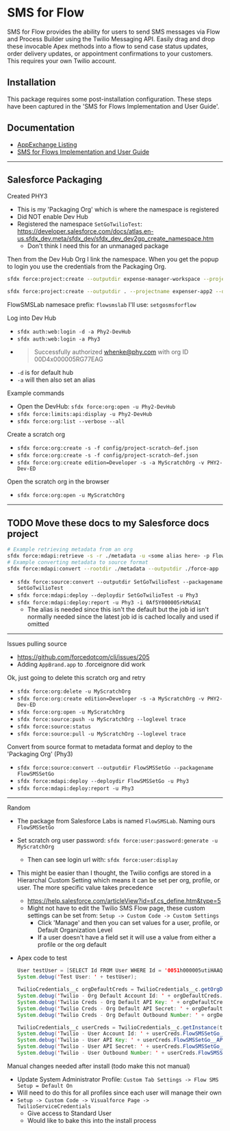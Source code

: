 # SMS for Flow

SMS for Flow provides the ability for users to send SMS messages via Flow and Process Builder using the Twilio Messaging API.  Easily drag and drop these invocable Apex methods into a flow to send case status updates, order delivery updates, or appointment confirmations to your customers. This requires your own Twilio account.

## Installation

This package requires some post-installation configuration. These steps have been captured in the 'SMS for Flows Implementation and User Guide'.

## Documentation

- [AppExchange Listing](https://appexchange.salesforce.com/appxListingDetail?listingId=a0N3A00000FeF9YUAV)
- [SMS for Flows Implementation and User Guide](https://appexchange.salesforce.com/servlet/servlet.FileDownload?file=00P3A00000gAwX0UAK)

---

## Salesforce Packaging

Created PHY3

- This is my 'Packaging Org' which is where the namespace is registered
- Did NOT enable Dev Hub
- Registered the namespace `SetGoTwilioTest`: <https://developer.salesforce.com/docs/atlas.en-us.sfdx_dev.meta/sfdx_dev/sfdx_dev_dev2gp_create_namespace.htm>
  - Don't think I need this for an unmanaged package

Then from the Dev Hub Org I link the namespace. When you get the popup to login you use the credentials from the Packaging Org.

```bash
sfdx force:project:create --outputdir expense-manager-workspace --projectname expenser-app --defaultpackagedir source-folder

sfdx force:project:create --outputdir . --projectname expenser-app2 --defaultpackagedir source-folder
```

FlowSMSLab namesace prefix: `flowsmslab`
I'll use: `setgosmsforflow`

Log into Dev Hub

- `sfdx auth:web:login -d -a Phy2-DevHub`
- `sfdx auth:web:login -a Phy3`
- > Successfully authorized whenke@phy.com with org ID 00D4x000005RG77EAG
- `-d` is for default hub
- `-a` will then also set an alias

Example commands

- Open the DevHub: `sfdx force:org:open -u Phy2-DevHub`
- `sfdx force:limits:api:display -u Phy2-DevHub`
- `sfdx force:org:list --verbose --all`

Create a scratch org

- `sfdx force:org:create -s -f config/project-scratch-def.json`
- `sfdx force:org:create -s -f config/project-scratch-def.json`
- `sfdx force:org:create edition=Developer -s -a MyScratchOrg -v PHY2-Dev-ED`

Open the scratch org in the browser

- `sfdx force:org:open -u MyScratchOrg`

---

## TODO Move these docs to my Salesforce docs project

```bash
# Example retrieving metadata from an org
sfdx force:mdapi:retrieve -s -r ./metadata -u <some alias here> -p FlowSMSLab
# Example converting metadata to source format
sfdx force:mdapi:convert --rootdir ./metadata --outputdir ./force-app
```

- `sfdx force:source:convert --outputdir SetGoTwilioTest --packagename SetGoTwilioTest`
- `sfdx force:mdapi:deploy --deploydir SetGoTwilioTest -u Phy3`
- `sfdx force:mdapi:deploy:report -u Phy3 -i 0Af5Y000005rkMaSAI`
  - The alias is needed since this isn't the default but the job id isn't normally needed since the latest job id is cached locally and used if omitted

---

Issues pulling source

- <https://github.com/forcedotcom/cli/issues/205>
- Adding `AppBrand.app` to .forceignore did work

Ok, just going to delete this scratch org and retry

- `sfdx force:org:delete -u MyScratchOrg`
- `sfdx force:org:create edition=Developer -s -a MyScratchOrg -v PHY2-Dev-ED`
- `sfdx force:org:open -u MyScratchOrg`
- `sfdx force:source:push -u MyScratchOrg --loglevel trace`
- `sfdx force:source:status`
- `sfdx force:source:pull -u MyScratchOrg --loglevel trace`

Convert from source format to metadata format and deploy to the 'Packaging Org' (Phy3)

- `sfdx force:source:convert --outputdir FlowSMSSetGo --packagename FlowSMSSetGo`
- `sfdx force:mdapi:deploy --deploydir FlowSMSSetGo -u Phy3`
- `sfdx force:mdapi:deploy:report -u Phy3`

---

Random

- The package from Salesforce Labs is named `FlowSMSLab`. Naming ours `FlowSMSSetGo`
- Set scratch org user password: `sfdx force:user:password:generate -u MyScratchOrg`
  - Then can see login url with: `sfdx force:user:display`
- This might be easier than I thought, the Twilio configs are stored in a Hierarchal Custom Setting which means it can be set per org, profile, or user. The more specific value takes precedence
  - <https://help.salesforce.com/articleView?id=sf.cs_define.htm&type=5>
  - Might not have to edit the Twilio SMS Flow page, these custom settings can be set from: `Setup -> Custom Code -> Custom Settings`
    - Click 'Manage' and then you can set values for a user, profile, or Default Organization Level
    - If a user doesn't have a field set it will use a value from either a profile or the org default
- Apex code to test

  ```java
  User testUser = [SELECT Id FROM User WHERE Id = '0051h000005utiHAAQ'];
  System.debug('Test User: ' + testUser);

  TwilioCredentials__c orgDefaultCreds = TwilioCredentials__c.getOrgDefaults();
  System.debug('Twilio - Org Default Account Id: ' + orgDefaultCreds.FlowSMSSetGo__Account_Id__c);
  System.debug('Twilio Creds - Org Default API Key: ' + orgDefaultCreds.FlowSMSSetGo__API_Key__c);
  System.debug('Twilio Creds - Org Default API Secret: ' + orgDefaultCreds.FlowSMSSetGo__API_Secret__c);
  System.debug('Twilio Creds - Org Default Outbound Number: ' + orgDefaultCreds.FlowSMSSetGo__Outbound_Number__c);

  TwilioCredentials__c userCreds = TwilioCredentials__c.getInstance(testUser.Id);
  System.debug('Twilio - User Account Id: ' + userCreds.FlowSMSSetGo__Account_Id__c);
  System.debug('Twilio - User API Key: ' + userCreds.FlowSMSSetGo__API_Key__c);
  System.debug('Twilio - User API Secret: ' + userCreds.FlowSMSSetGo__API_Secret__c);
  System.debug('Twilio - User Outbound Number: ' + userCreds.FlowSMSSetGo__Outbound_Number__c);
  ```

Manual changes needed after install (todo make this not manual)

- Update System Administrator Profile: `Custom Tab Settings -> Flow SMS Setup = Default On`
- Will need to do this for all profiles since each user will manage their own
- `Setup -> Custom Code -> Visualforce Page -> TwilioServiceCredentials`
  - Give access to Standard User
  - Would like to bake this into the install process
